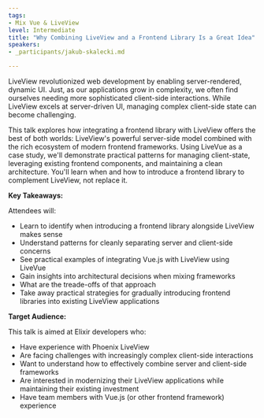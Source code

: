 ```yaml
---
tags:
- Mix Vue & LiveView
level: Intermediate
title: "Why Combining LiveView and a Frontend Library Is a Great Idea"
speakers:
- _participants/jakub-skalecki.md

---
```

LiveView revolutionized web development by enabling server-rendered, dynamic UI. Just, as our applications grow in complexity, we often find ourselves needing more sophisticated client-side interactions. While LiveView excels at server-driven UI, managing complex client-side state can become challenging.

This talk explores how integrating a frontend library with LiveView offers the best of both worlds: LiveView's powerful server-side model combined with the rich ecosystem of modern frontend frameworks. Using LiveVue as a case study, we'll demonstrate practical patterns for managing client-state, leveraging existing frontend components, and maintaining a clean architecture. You'll learn when and how to introduce a frontend library to complement LiveView, not replace it.

**Key Takeaways:**

Attendees will:
- Learn to identify when introducing a frontend library alongside LiveView makes sense
- Understand patterns for cleanly separating server and client-side concerns
- See practical examples of integrating Vue.js with LiveView using LiveVue
- Gain insights into architectural decisions when mixing frameworks
- What are the treade-offs of that approach
- Take away practical strategies for gradually introducing frontend libraries into existing LiveView applications

**Target Audience:**

This talk is aimed at Elixir developers who:
- Have experience with Phoenix LiveView
- Are facing challenges with increasingly complex client-side interactions
- Want to understand how to effectively combine server and client-side frameworks
- Are interested in modernizing their LiveView applications while maintaining their existing investment
- Have team members with Vue.js (or other frontend framework) experience

